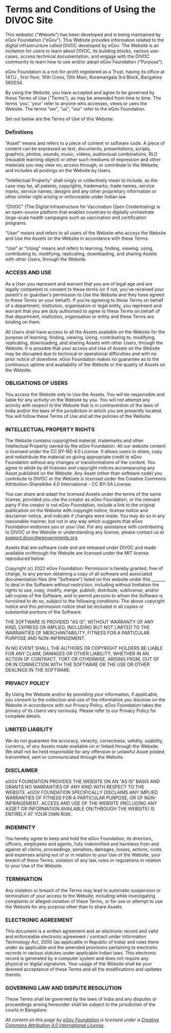 # Terms and Conditions of Using the DIVOC Site

This website/ (“Website”) has been developed and is being maintained by eGov Foundation (“eGov”). This Website provides information related to the digital infrastructure called DIVOC developed by eGov. The Website is an invitation for users to learn about DIVOC, its building blocks, various use-cases, access technical documentation, and engage with the DIVOC community to learn how to use and/or adopt eGov Foundation (“Purpose”).

eGov Foundation is a not-for-profit registered as a Trust, having its office at 147/J , first floor, 10th Cross, 12th Main, Koramangala 3rd Block, Bangalore 560034.

By using the Website, you have accepted and agree to be governed by these Terms of Use (“Terms”), as may be amended from time to time. The terms ‘you’, ‘your’ refer to anyone who accesses, views or uses the Website. The terms "we", "us", "our" refer to the eGov Foundation.

Set out below are the Terms of Use of this Website:

### Definitions

“Asset” means and refers to a piece of content or software code. A piece of content can be expressed as text, documents, presentations, scripts, graphics, photos, sounds, music, videos, audiovisual combinations, RLO (reusable learning object) or other such mediums of expression and other materials you may view on, access through, or contribute to the Website, and includes all postings on the Website by Users.

"Intellectual Property" shall singly or collectively mean to include, as the case may be, all patents, copyrights, trademarks, trade names, service marks, service names, designs and any other proprietary information or other similar right arising or enforceable under Indian law.

“DIVOC” (The Digital Infrastructure for Vaccination Open Credentialing) is an open-source platform that enables countries to digitally orchestrate large-scale health campaigns such as vaccination and certification programs.

“User” means and refers to all users of the Website who access the Website and Use the Assets on the Website in accordance with these Terms.

“Use” or “Using” means and refers to learning, finding, viewing, using, contributing to, modifying, replicating, downloading, and sharing Assets with other Users, through the Website.

### ACCESS AND USE

As a User you represent and warrant that you are of legal age and are legally competent to consent to these terms (or if not, you've received your parent's or guardian's permission to Use the Website and they have agreed to these Terms on your behalf). If you’re agreeing to these Terms on behalf of a department, institution, organisation or legal entity, you represent and warrant that you are duly authorised to agree to these Terms on behalf of that department, institution, organisation or entity and these Terms are binding on them.

All Users shall have access to all the Assets available on the Website for the purpose of learning, finding, viewing, Using, contributing to, modifying, replicating, downloading, and sharing Assets with other Users, through the Website. It is possible that your access and Use of Assets on the Website may be disrupted due to technical or operational difficulties and with no prior notice of downtime. eGov Foundation makes no guarantee as to the continuous uptime and availability of the Website or the quality of Assets on the Website.

### OBLIGATIONS OF USERS

You access the Website only to Use the Assets. You will be responsible and liable for any activity on the Website by you. You will not attempt any activity with respect to the Website that is in contravention of the laws of India and/or the laws of the jurisdiction in which you are presently located. You will follow these Terms of Use and all the policies of the Website.

### INTELLECTUAL PROPERTY RIGHTS

The Website contains copyrighted material, trademarks and other Intellectual Property owned by the eGov Foundation. All our website content is licensed under the CC BY-ND 4.0 License. It allows users to share, copy and redistribute the material on giving appropriate credit to eGov Foundation without any changes or transformations of the content. You agree to abide by all licenses and copyright notices accompanying any Asset published on the Website. Any Asset (other than software code) you contribute to DIVOC or the Website is licensed under the Creative Commons Attribution-ShareAlike 4.0 International - CC BY-SA License.

You can share and adapt the licensed Assets under the terms of the same license, provided you cite the creator as eGov Foundation, or the relevant party if the creator is not eGov Foundation, include a link to the original publication on the Website with copyright notice, license notice and disclaimer notice, and indicate if changes were made. You may do so in any reasonable manner, but not in any way which suggests that eGov Foundation endorses you or your Use. For any assistance with contributing to DIVOC or the Website or understanding any license, please contact us at support.divoc@egovernments.org.

Assets that are software code and are released under DIVOC and made available on/through the Website are licensed under the MIT license reproduced below:

Copyright (c) 2022 eGov Foundation: Permission is hereby granted, free of charge, to any person obtaining a copy of all software and associated documentation files (the "Software") listed on this website under this \_\_\_\_\_\_, to deal in the Software without restriction, including without limitation the rights to use, copy, modify, merge, publish, distribute, sublicense, and/or sell copies of the Software, and to permit persons to whom the Software is furnished to do so, subject to the following conditions: The above copyright notice and this permission notice shall be included in all copies or substantial portions of the Software.

THE SOFTWARE IS PROVIDED "AS IS", WITHOUT WARRANTY OF ANY KIND, EXPRESS OR IMPLIED, INCLUDING BUT NOT LIMITED TO THE WARRANTIES OF MERCHANTABILITY, FITNESS FOR A PARTICULAR PURPOSE AND NON-INFRINGEMENT.

IN NO EVENT SHALL THE AUTHORS OR COPYRIGHT HOLDERS BE LIABLE FOR ANY CLAIM, DAMAGES OR OTHER LIABILITY, WHETHER IN AN ACTION OF CONTRACT, TORT OR OTHERWISE, ARISING FROM, OUT OF OR IN CONNECTION WITH THE SOFTWARE OR THE USE OR OTHER DEALINGS IN THE SOFTWARE.

### PRIVACY POLICY

By Using the Website and/or by providing your information, if applicable, you consent to the collection and use of the information you disclose on the Website in accordance with our Privacy Policy. eGov Foundation takes the privacy of its Users very seriously. Please refer to our Privacy Policy for complete details.

### LIMITED LIABILITY

We do not guarantee the accuracy, veracity, correctness, validity, usability, currency, of any Assets made available on or linked through the Website. We shall not be held responsible for any offensive or unlawful Asset posted, transmitted, sent or communicated through the Website.

### DISCLAIMER

eGOV FOUNDATION PROVIDES THE WEBSITE ON AN "AS IS" BASIS AND GRANTS NO WARRANTIES OF ANY KIND WITH RESPECT TO THE WEBSITE. eGOV FOUNDATION SPECIFICALLY DISCLAIMS ANY IMPLIED WARRANTIES OF FITNESS FOR A PARTICULAR PURPOSE, OR OF NON-INFRINGEMENT. ACCESS AND USE OF THE WEBSITE (INCLUDING ANY ASSET OR INFORMATION AVAILABLE ON/THROUGH THE WEBSITE) IS ENTIRELY AT YOUR OWN RISK.

### INDEMNITY

You hereby agree to keep and hold the eGov Foundation, its directors, officers, employees and agents, fully indemnified and harmless from and against all claims, proceedings, penalties, damages, losses, actions, costs and expenses arising out of or in relation to your Use of the Website, your breach of these Terms, violation of any law, rules or regulations in relation to your Use of the Website.

### TERMINATION

Any violation or breach of the Terms may lead to automatic suspension or termination of your access to the Website, including while investigating complaints or alleged violation of these Terms, or for use or attempt to use the Website for any purpose other than to share Assets.

### ELECTRONIC AGREEMENT

This document is a written agreement and an electronic record and valid and enforceable electronic agreement / contract under Information Technology Act, 2000 (as applicable in Republic of India) and rules there under as applicable and the amended provisions pertaining to electronic records in various statutes under applicable Indian laws. This electronic record is generated by a computer system and does not require any physical or digital signatures. Your usage of the Website shall be your deemed acceptance of these Terms and all the modifications and updates thereto.

### GOVERNING LAW AND DISPUTE RESOLUTION

These Terms shall be governed by the laws of India and any disputes or proceedings arising hereunder shall be subject to the jurisdiction of the courts in Bangalore.



_All content on this page by_ [_eGov Foundation_ ](https://egov.org.in/)_is licensed under a_ [_Creative Commons Attribution 4.0 International License_](http://creativecommons.org/licenses/by/4.0/)_._
